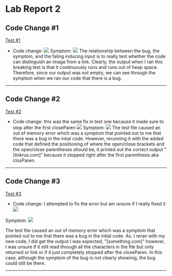 # **Lab Report 2**

## **Code Change #1**

[Test #1](https://github.com/xtrasee/markdown-parse-main/blob/main/test1.md)

- Code change:
![](https://user-images.githubusercontent.com/92359561/151645903-0863518f-df26-4741-ab79-9d2b4bec845e.png)
Symptom: 
![](https://user-images.githubusercontent.com/92359561/151644985-16e4641f-eb49-4df3-9220-5bfdce341261.png)
The relationship between the bug, the symptom, and the faling inducing input is to really test whether the code can distinguish an image from a link. Clearly, the output when I ran this breaking test is that it continuously runs and runs out of heap space. Therefore, since our output was not empty, we can see through the symptom when we ran our code that there is a bug.

---
## **Code Change #2**

[Test #2](https://github.com/xtrasee/markdown-parse-main/blob/main/test2.md)

- Code change: this was the same fix in test one because it made sure to stop after the first closeParen
![](https://user-images.githubusercontent.com/92359561/151645903-0863518f-df26-4741-ab79-9d2b4bec845e.png)
Symptom: 
![](https://user-images.githubusercontent.com/92359561/151645042-31bccf9e-7104-40bf-b622-00d149aeb08e.png)
The test file caused an out of memory error which was a symptom that pointed out to me that there was a bug in the intial code. However, rerunning it with the added code that defined the positioning of where the open/close brackets and the open/close parentheses should be, it printed out the correct output "[linkrus.com]" because it stopped right after the first parenthesis aka closParen.

---

## **Code Change #3**

[Test #3](https://github.com/xtrasee/markdown-parse-main/blob/main/test3.md)

- Code change: I attempted to fix the error but am unsure if I really fixed it
![](https://user-images.githubusercontent.com/92359561/151645069-fcd89450-f3cd-4ff6-af12-986c52b88718)

Symptom: 
![](https://user-images.githubusercontent.com/92359561/151647355-4ead8205-0e55-4210-92ff-a03e0a4f090c.png)

The test file caused an out of memory error which was a symptom that pointed out to me that there was a bug in the intial code. As. I reran with my new code, I did get the output I was expected, "[something.com]" however, I was unsure if it still read through all the characters in the file but only returned or link or if it just completely stopped after the closeParen. In this case, although the symptom of the bug is not clearly showinig, the bug could still be there.

---
